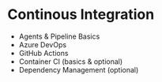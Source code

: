 # Continous Integration

- Agents & Pipeline Basics
- Azure DevOps
- GitHub Actions
- Container CI (basics & optional)
- Dependency Management (optional)